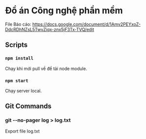 # Đồ án Công nghệ phần mềm
File Báo cáo: https://docs.google.com/document/d/1Amv2PEYxoZ-DdcRDhNZsL5TwvZiqx-znx5jF3Tx-TVQ/edit
## Scripts

### `npm install`
Chạy khi mới pull về để tải node module.
### `npm start`
Chạy server local.

## Git Commands

### git --no-pager log > log.txt
Export file log.txt
